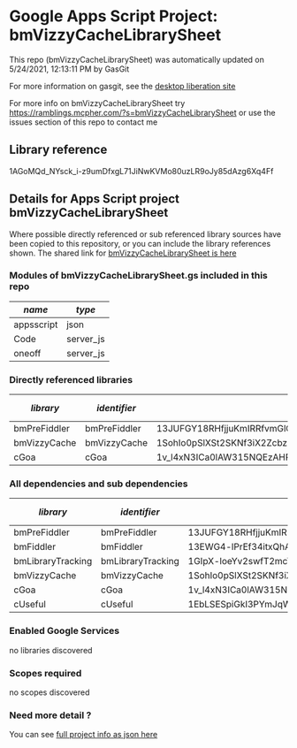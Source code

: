 # Google Apps Script Project: bmVizzyCacheLibrarySheet
This repo (bmVizzyCacheLibrarySheet) was automatically updated on 5/24/2021, 12:13:11 PM by GasGit

For more information on gasgit, see the [desktop liberation site](https://ramblings.mcpher.com/drive-sdk-and-github/migrategasgit/ "desktop liberation")

For more info on bmVizzyCacheLibrarySheet try https://ramblings.mcpher.com/?s=bmVizzyCacheLibrarySheet or use the issues section of this repo to contact me
## Library reference
1AGoMQd_NYsck_i-z9umDfxgL71JiNwKVMo80uzLR9oJy85dAzg6Xq4Ff


## Details for Apps Script project bmVizzyCacheLibrarySheet
Where possible directly referenced or sub referenced library sources have been copied to this repository, or you can include the library references shown. 
The shared link for [bmVizzyCacheLibrarySheet is here](https://script.google.com/d/1AGoMQd_NYsck_i-z9umDfxgL71JiNwKVMo80uzLR9oJy85dAzg6Xq4Ff/edit?usp=sharing "open in the GAS IDE")

### Modules of bmVizzyCacheLibrarySheet.gs included in this repo
*name*|*type*
--- | --- 
appsscript| json
Code| server_js
oneoff| server_js
### Directly referenced libraries
*library*|*identifier*|*key*|*version*|*dev mode*|*source*|
--- | --- | --- | --- | --- | --- 
bmPreFiddler| bmPreFiddler|13JUFGY18RHfjjuKmIRRfvmGlCYrEkEtN6uUm-iLUcxOUFRJD-WBX-tkR|0|no|[here](libraries/bmPreFiddler "library source")
bmVizzyCache| bmVizzyCache|1SohIo0pSlXSt2SKNf3iX2ZcbzE_N0F4BocnKpGuaXgyxx1X6s1nDhjZK|6|no|[here](libraries/bmVizzyCache "library source")
cGoa| cGoa|1v_l4xN3ICa0lAW315NQEzAHPSoNiFdWHsMEwj2qA5t9cgZ5VWci2Qxv2|36|no|[here](libraries/cGoa "library source")
### All dependencies and sub dependencies
*library*|*identifier*|*key*|*version*|*dev mode*|*source*|
--- | --- | --- | --- | --- | --- 
bmPreFiddler| bmPreFiddler|13JUFGY18RHfjjuKmIRRfvmGlCYrEkEtN6uUm-iLUcxOUFRJD-WBX-tkR|0|no|[here](libraries/bmPreFiddler "library source")
bmFiddler| bmFiddler|13EWG4-lPrEf34itxQhAQ7b9JEbmCBfO8uE4Mhr99CHi3Pw65oxXtq-rU|4|no|[here](libraries/bmFiddler "library source")
bmLibraryTracking| bmLibraryTracking|1GIpX-loeYv2swfT2mcYCUvduAXtoYdzenzIYXt4M_1YLmlN7eMrO1h_P|0|no|no
bmVizzyCache| bmVizzyCache|1SohIo0pSlXSt2SKNf3iX2ZcbzE_N0F4BocnKpGuaXgyxx1X6s1nDhjZK|6|no|[here](libraries/bmVizzyCache "library source")
cGoa| cGoa|1v_l4xN3ICa0lAW315NQEzAHPSoNiFdWHsMEwj2qA5t9cgZ5VWci2Qxv2|36|no|[here](libraries/cGoa "library source")
cUseful| cUseful|1EbLSESpiGkI3PYmJqWh3-rmLkYKAtCNPi1L2YCtMgo2Ut8xMThfJ41Ex|121|no|[here](libraries/cUseful "library source")
### Enabled Google Services
no libraries discovered
### Scopes required
no scopes discovered
### Need more detail ?
You can see [full project info as json here](info.json)
